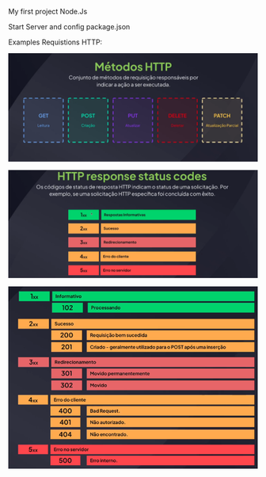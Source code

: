 My first project Node.Js

Start Server and config package.json

Examples Requistions HTTP:

![Method](./images/image.png)

![Response Status Code HTTP](./images/image-1.png)

![Examples Response](./images/image-2.png)